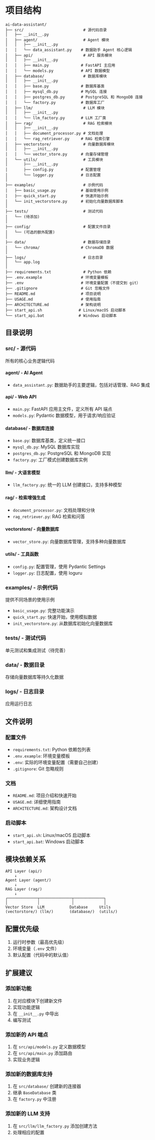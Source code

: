 # 项目结构

```
ai-data-assistant/
├── src/                          # 源代码目录
│   ├── __init__.py
│   ├── agent/                    # Agent 模块
│   │   ├── __init__.py
│   │   └── data_assistant.py    # 数据助手 Agent 核心逻辑
│   ├── api/                      # API 服务模块
│   │   ├── __init__.py
│   │   ├── main.py              # FastAPI 主应用
│   │   └── models.py            # API 数据模型
│   ├── database/                 # 数据库模块
│   │   ├── __init__.py
│   │   ├── base.py              # 数据库基类
│   │   ├── mysql_db.py          # MySQL 连接
│   │   ├── postgres_db.py       # PostgreSQL 和 MongoDB 连接
│   │   └── factory.py           # 数据库工厂
│   ├── llm/                      # LLM 模块
│   │   ├── __init__.py
│   │   └── llm_factory.py       # LLM 工厂类
│   ├── rag/                      # RAG 检索模块
│   │   ├── __init__.py
│   │   ├── document_processor.py # 文档处理
│   │   └── rag_retriever.py     # RAG 检索引擎
│   ├── vectorstore/              # 向量数据库模块
│   │   ├── __init__.py
│   │   └── vector_store.py      # 向量存储管理
│   └── utils/                    # 工具模块
│       ├── __init__.py
│       ├── config.py            # 配置管理
│       └── logger.py            # 日志配置
│
├── examples/                     # 示例代码
│   ├── basic_usage.py           # 基础使用示例
│   ├── quick_start.py           # 快速开始示例
│   └── init_vectorstore.py      # 初始化向量数据库脚本
│
├── tests/                        # 测试代码
│   └── (待添加)
│
├── config/                       # 配置文件目录
│   └── (可选的额外配置)
│
├── data/                         # 数据存储目录
│   └── chroma/                  # ChromaDB 数据
│
├── logs/                         # 日志目录
│   └── app.log
│
├── requirements.txt              # Python 依赖
├── .env.example                 # 环境变量模板
├── .env                         # 环境变量配置（不提交到 git）
├── .gitignore                   # Git 忽略文件
├── README.md                    # 项目说明
├── USAGE.md                     # 使用指南
├── ARCHITECTURE.md              # 架构说明
├── start_api.sh                # Linux/macOS 启动脚本
└── start_api.bat               # Windows 启动脚本
```

## 目录说明

### src/ - 源代码
所有的核心业务逻辑代码

#### agent/ - AI Agent
- `data_assistant.py`: 数据助手的主要逻辑，包括对话管理、RAG 集成

#### api/ - Web API
- `main.py`: FastAPI 应用主文件，定义所有 API 端点
- `models.py`: Pydantic 数据模型，用于请求/响应验证

#### database/ - 数据库连接
- `base.py`: 数据库基类，定义统一接口
- `mysql_db.py`: MySQL 数据库实现
- `postgres_db.py`: PostgreSQL 和 MongoDB 实现
- `factory.py`: 工厂模式创建数据库实例

#### llm/ - 大语言模型
- `llm_factory.py`: 统一的 LLM 创建接口，支持多种模型

#### rag/ - 检索增强生成
- `document_processor.py`: 文档处理和分块
- `rag_retriever.py`: RAG 检索和问答

#### vectorstore/ - 向量数据库
- `vector_store.py`: 向量数据库管理，支持多种向量数据库

#### utils/ - 工具函数
- `config.py`: 配置管理，使用 Pydantic Settings
- `logger.py`: 日志配置，使用 loguru

### examples/ - 示例代码
提供不同场景的使用示例

- `basic_usage.py`: 完整功能演示
- `quick_start.py`: 快速开始，使用模拟数据
- `init_vectorstore.py`: 从数据库初始化向量数据库

### tests/ - 测试代码
单元测试和集成测试（待完善）

### data/ - 数据目录
存储向量数据库等持久化数据

### logs/ - 日志目录
应用运行日志

## 文件说明

### 配置文件
- `requirements.txt`: Python 依赖包列表
- `.env.example`: 环境变量模板
- `.env`: 实际的环境变量配置（需要自己创建）
- `.gitignore`: Git 忽略规则

### 文档
- `README.md`: 项目介绍和快速开始
- `USAGE.md`: 详细使用指南
- `ARCHITECTURE.md`: 架构设计文档

### 启动脚本
- `start_api.sh`: Linux/macOS 启动脚本
- `start_api.bat`: Windows 启动脚本

## 模块依赖关系

```
API Layer (api/)
    ↓
Agent Layer (agent/)
    ↓
RAG Layer (rag/)
    ↓
┌─────────────┬──────────────┬─────────────┐
│             │              │             │
Vector Store  LLM           Database     Utils
(vectorstore/) (llm/)       (database/)  (utils/)
```

## 配置优先级

1. 运行时参数（最高优先级）
2. 环境变量（`.env` 文件）
3. 默认配置（代码中的默认值）

## 扩展建议

### 添加新功能
1. 在对应模块下创建新文件
2. 实现功能逻辑
3. 在 `__init__.py` 中导出
4. 编写测试

### 添加新的 API 端点
1. 在 `src/api/models.py` 定义数据模型
2. 在 `src/api/main.py` 添加路由
3. 实现业务逻辑

### 添加新的数据库支持
1. 在 `src/database/` 创建新的连接器
2. 继承 `BaseDatabase` 类
3. 在 `factory.py` 中注册

### 添加新的 LLM 支持
1. 在 `src/llm/llm_factory.py` 添加创建方法
2. 处理相应的配置
